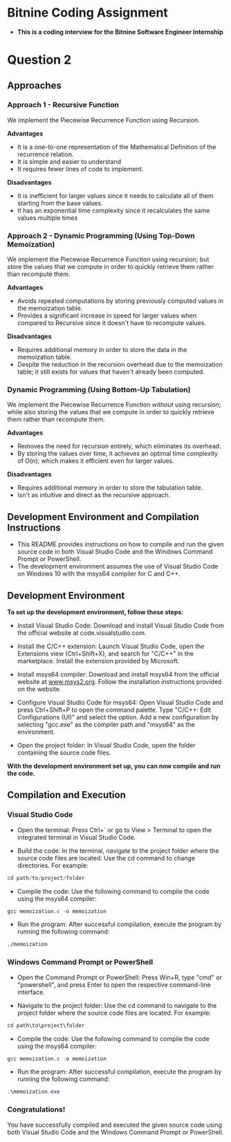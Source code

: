# Bitnine Coding Assignment
- **This is a coding interview for the Bitnine Software Engineer Internship**

# Question 2
## Approaches
### Approach 1 - Recursive Function
We implement the Piecewise Recurrence Function using Recursion.

**Advantages**
- It is a one-to-one representation of the Mathematical Definition of the recurrence relation.
- It is simple and easier to understand
- It requires fewer lines of code to implement.

**Disadvantages**
- It is inefficient for larger values since it needs to calculate all of them starting from the base values.
- It has an exponential time complexity since it recalculates the same values multiple times

### Approach 2 - Dynamic Programming (Using Top-Down Memoization)
We implement the Piecewise Recurrence Function using recursion; but store the values that we compute in order to quickly retrieve them rather than recompute them.

**Advantages**
- Avoids repeated computations by storing previously computed values in the memoization table.
- Provides a significant increase in speed for larger values when compared to Recursive since it doesn't have to recompute values.

**Disadvantages**
- Requires additional memory in order to store the data in the memoization table.
- Despite the reduction in the recursion overhead due to the memoization table; it still exists for values that haven't already been computed.

### Dynamic Programming (Using Bottom-Up Tabulation)
We implement the Piecewise Recurrence Function *without* using recursion; while also storing the values that we compute in order to quickly retrieve them rather than recompute them.

**Advantages**
- Removes the need for recursion entirely, which eliminates its overhead.
- By storing the values over time, it achieves an optimal time complexity of O(n); which makes it efficient even for larger values.

**Disadvantages**
- Requires additional memory in order to store the tabulation table.
- Isn't as intuitive and direct as the recursive approach.

## Development Environment and Compilation Instructions
- This README provides instructions on how to compile and run the given source code in both Visual Studio Code and the Windows Command Prompt or PowerShell.
- The development environment assumes the use of Visual Studio Code on Windows 10 with the msys64 compiler for C and C++.

## Development Environment
**To set up the development environment, follow these steps:**

- Install Visual Studio Code: Download and install Visual Studio Code from the official website at code.visualstudio.com.

- Install the C/C++ extension: Launch Visual Studio Code, open the Extensions view (Ctrl+Shift+X), and search for "C/C++" in the marketplace. Install the extension provided by Microsoft.

- Install msys64 compiler: Download and install msys64 from the official website at www.msys2.org. Follow the installation instructions provided on the website.

- Configure Visual Studio Code for msys64: Open Visual Studio Code and press Ctrl+Shift+P to open the command palette. Type "C/C++: Edit Configurations (UI)" and select the option. Add a new configuration by selecting "gcc.exe" as the compiler path and "msys64" as the environment.

- Open the project folder: In Visual Studio Code, open the folder containing the source code files.

**With the development environment set up, you can now compile and run the code.**

## Compilation and Execution
### Visual Studio Code
- Open the terminal: Press Ctrl+` or go to View > Terminal to open the integrated terminal in Visual Studio Code.

- Build the code: In the terminal, navigate to the project folder where the source code files are located. Use the cd command to change directories. For example:

```powershell
cd path/to/project/folder
```

- Compile the code: Use the following command to compile the code using the msys64 compiler:
```powershell
gcc memoization.c -o memoization
```

- Run the program: After successful compilation, execute the program by running the following command:
```bash
./memoization
```

### Windows Command Prompt or PowerShell
- Open the Command Prompt or PowerShell: Press Win+R, type "cmd" or "powershell", and press Enter to open the respective command-line interface.

- Navigate to the project folder: Use the cd command to navigate to the project folder where the source code files are located. For example:

```powershell
cd path\to\project\folder
```

- Compile the code: Use the following command to compile the code using the msys64 compiler:
```powershell
gcc memoization.c -o memoization
```

- Run the program: After successful compilation, execute the program by running the following command:
```powershell
.\memoization.exe
```

### **Congratulations!**
You have successfully compiled and executed the given source code using both Visual Studio Code and the Windows Command Prompt or PowerShell.
